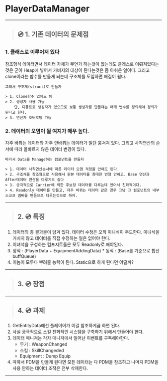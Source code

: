 # PlayerDataManager

---

> ## 💿 1. 기존 데이터의 문제점
### 1. 클래스로 이루어져 있다
참조형식 데이터면서 데이터 자체가 무언가 하는것이 없는데도 클래스로 이뤄져있다는것은
굳이 Heap에 넣어서 가비지의 대상이 된다는것은 좀 아쉬운 일이다.
그리고 clone이라는 함수를 만들게 되는데 구조체를 도입하면 해결이 쉽다.

```
그래서 구조체(struct)로 만들자

> 1. Clone함수 없에도 됨
> 2. 생성자 사용 가능
    단, 디폴트로 생성자가 있으므로 보통 생성자를 만들떄는 매개 변수를 정의해야 정의가 된다고 한다.
> 3. 연산자 오버로딩 가능 
``` 

### 2. 데이터의 오염이 될 여지가 매우 높다.
자주 바뀌는 데이터와 자주 안바뀌는 데이터가 일단 뭉쳐져 있다.
그리고 사칙연산의 순서에 따라 올바르지 않은 데이터 변경이 있다.

```
따라서 Data를 Manage하는 컴포넌트를 만들자

> 1. 데이터 사칙연산순서에 따른 데이터 오염 걱정을 안해도 된다.
> 2. 구조체를 참조형으로 사용해서 원본 데이터를 최대한 변형 안하고. Base 연산과 After데이터 연산을 다루기도 쉽다
> 3. 궁극적으로 Carrier에 의한 후보정 데이터를 다루는데 있어서 친화적이다.
> 4. Readonly 데이터를 만들고, 자주 바뀌는 데이터 같은 경우 그냥 그 컴포넌트의 내부 스코프 멤버를 만듬으로 다루는것으로 하자.
```

---

> ## 2. 💿 특징
1. 데이터의 총 결과물이 담겨 있다. 데이터 수정은 오직 이녀석이 주도한다. 이녀석을 거치지 않고 데이터를 직접 수정하는 일은 없어야 한다.
2. 이녀석을 구성하는 컴포지트들은 모두 Readonly로 해야된다.
3. 정적 : (PlayerData + EquipmentAddingData)  * 동적 : (Base를 기준으로 합산buffQueue)
4. 이놈이 모두다 뿌려줄 능력이 된다. Static으로 하게 된다면 어떨까?

---

> ## 3. 💿 장점
---

> ## 4. 💿 과제
1. GetEntityData에선 플레이어가 이걸 참조하게끔 하면 된다.
2. 사실 궁극적으로 스킬 친화적인 시스템을 구축하기 위해서 만들어야 한다.
3. 데이터 매니져는 각자 매니저에서 일어난 이벤트를 구독해야한다.
    * 무기 : WeaponChanged
    * 스킬 : SkillChangeded
    * Equipment : Dump Equip
4. 따하서 PDM을 만들게 된다면 모든 데이터는 다 PDM을 참조하고 나머지 PDM을 사용 안하는 데이터 조작은 전부 삭제한다.


---